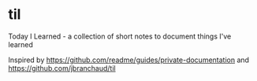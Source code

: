 # til
Today I Learned - a collection of short notes to document things I've learned

Inspired by https://github.com/readme/guides/private-documentation and https://github.com/jbranchaud/til

